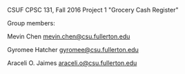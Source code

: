 CSUF CPSC 131, Fall 2016
Project 1
"Grocery Cash Register"

Group members:

Mevin Chen    mevin.chen@csu.fullerton.edu

Gyromee Hatcher   gyromee@csu.fullerton.edu

Araceli O. Jaimes   araceli.o@csu.fullerton.edu
